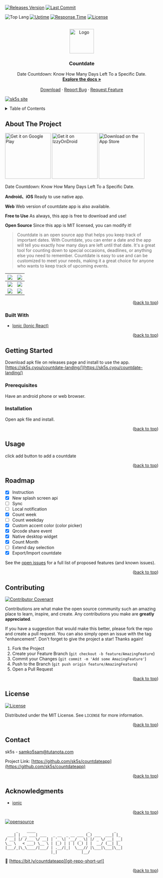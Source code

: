 <!--
*** Thanks for checking out the Best-README-Template. If you have a suggestion
*** that would make this better, please fork the repo and create a pull request
*** or simply open an issue with the tag "enhancement".
*** Don't forget to give the project a star!
*** Thanks again! Now go create something AMAZING! :D
-->

<!-- PROJECT SHIELDS -->
<!--
*** I'm using markdown "reference style" links for readability.
*** Reference links are enclosed in brackets [ ] instead of parentheses ( ).
*** See the bottom of this document for the declaration of the reference variables
*** for contributors-url, forks-url, etc. This is an optional, concise syntax you may use.
*** https://www.markdownguide.org/basic-syntax/#reference-style-links
-->

[![Releases Version][releases-version-shield]][releases-version-url]
[![Last Commit][last-commit-shield]][last-commit-url]

![Top Lang][top-languages-shield]
[![Uptime][uptime-shield]][uptime-url]
[![Response Time][response-time-shield]][response-time-url]
[![License][license-shield]][license-url]

<!-- PROJECT LOGO -->
<br />
<div align="center">
  <a href="https://github.com/sk5s/countdateapp">
    <img src="https://sk5s.cyou/countdate-landing/assets/img/icon-foreground.png" alt="Logo" width="80" height="80">
  </a>

<h3 align="center">Countdate</h3>

  <p align="center">
    Date Countdown: Know How Many Days Left To a Specific Date.
    <br />
    <a href="https://github.com/sk5s/countdateapp#readme"><strong>Explore the docs »</strong></a>
    <br />
    <br />
    <a href="https://sk5s.cyou/countdate-landing/">Download</a>
    ·
    <a href="https://github.com/sk5s/countdateapp/issues">Report Bug</a>
    ·
    <a href="https://github.com/sk5s/countdateapp/issues">Request Feature</a>
  </p>
</div>

<div id="top"></div>

[![sk5s site](https://sk5s.cyou/sk5s/img/sk5s-project-bar.png)](https://sk5s.cyou/)

<!-- TABLE OF CONTENTS -->
<details>
  <summary>Table of Contents</summary>
  <ol>
    <li>
      <a href="#about-the-project">About The Project</a>
      <ul>
        <li><a href="#built-with">Built With</a></li>
      </ul>
    </li>
    <li>
      <a href="#getting-started">Getting Started</a>
      <ul>
        <li><a href="#prerequisites">Prerequisites</a></li>
        <li><a href="#installation">Installation</a></li>
      </ul>
    </li>
    <li><a href="#usage">Usage</a></li>
    <li><a href="#roadmap">Roadmap</a></li>
    <li><a href="#contributing">Contributing</a></li>
    <li><a href="#license">License</a></li>
    <li><a href="#contact">Contact</a></li>
    <li><a href="#acknowledgments">Acknowledgments</a></li>
  </ol>
</details>

<!-- ABOUT THE PROJECT -->

## About The Project

<!--[![Product Name Screen Shot]](https://sk5s.cyou/)-->

<a target="_blank" href='https://play.google.com/store/apps/details?id=cyou.sk5s.app.countdate&pcampaignid=pcampaignidMKT-Other-global-all-co-prtnr-py-PartBadge-Mar2515-1'><img alt='Get it on Google Play' src='https://play.google.com/intl/en_us/badges/static/images/badges/en_badge_web_generic.png' width="150px"/></a>
<a target="_blank" href='https://apt.izzysoft.de/fdroid/index/apk/cyou.sk5s.app.countdate'><img alt='Get it on IzzyOnDroid' src='https://sk5s.cyou/countdate-landing/assets/img/IzzyOnDroid.png' width="150px"/></a>
<a target="_blank" href='https://apps.apple.com/US/app/id6553989325'><img alt='Download on the App Store' src='https://sk5s.cyou/sk5s/img/app_store_badge_en.png' width="150px"/></a>

Date Countdown: Know How Many Days Left To a Specific Date.

**Android、iOS**
Ready to use native app.

**Web**
Web version of countdate app is also available.

**Free to Use**
As always, this app is free to download and use!

**Open Source**
Since this app is MIT licensed, you can modify it!

> Countdate is an open source app that helps you keep track of important dates. With Countdate, you can enter a date and the app will tell you exactly how many days are left until that date. It's a great tool for counting down to special occasions, deadlines, or anything else you need to remember. Countdate is easy to use and can be customized to meet your needs, making it a great choice for anyone who wants to keep track of upcoming events.

|![](https://raw.githubusercontent.com/sk5s/countdateapp/main/fastlane/metadata/android/en-US/images/phoneScreenshots/1.jpg)|![](https://raw.githubusercontent.com/sk5s/countdateapp/main/fastlane/metadata/android/en-US/images/phoneScreenshots/2.jpg)|
| ----------- | ----------- |
|![](https://raw.githubusercontent.com/sk5s/countdateapp/main/fastlane/metadata/android/en-US/images/phoneScreenshots/3.jpg)|![](https://raw.githubusercontent.com/sk5s/countdateapp/main/fastlane/metadata/android/en-US/images/phoneScreenshots/4.jpg)|
|![](https://raw.githubusercontent.com/sk5s/countdateapp/main/fastlane/metadata/android/en-US/images/phoneScreenshots/5.jpg)|![](https://raw.githubusercontent.com/sk5s/countdateapp/main/fastlane/metadata/android/en-US/images/phoneScreenshots/6.jpg)|

<p align="right">(<a href="#top">back to top</a>)</p>

### Built With

- [Ionic (Ionic React)](https://ionicframework.com/)

<p align="right">(<a href="#top">back to top</a>)</p>

<!-- GETTING STARTED -->

## Getting Started

Download apk file on releases page and install to use the app. [https://sk5s.cyou/countdate-landing/](https://sk5s.cyou/countdate-landing/)

### Prerequisites

Have an android phone or web browser.

### Installation

Open apk file and install.

<p align="right">(<a href="#top">back to top</a>)</p>

<!-- USAGE EXAMPLES -->

## Usage

click add button to add a countdate

<p align="right">(<a href="#top">back to top</a>)</p>

<!-- ROADMAP -->

## Roadmap

- [x] Instruction
- [x] New splash screen api
- [ ] Sync
- [ ] Local notification
- [x] Count week
- [ ] Count weekday
- [x] Custom accent color (color picker)
- [x] Qrcode share event
- [x] Native desktop widget
- [x] Count Month
- [ ] Extend day selection
- [x] Export/Import countdate

See the [open issues](https://github.com/sk5s/countdateapp/issues) for a full list of proposed features (and known issues).

<p align="right">(<a href="#top">back to top</a>)</p>

<!-- CONTRIBUTING -->

## Contributing

[![Contributor Covenant](https://img.shields.io/badge/Contributor%20Covenant-2.1-4baaaa.svg?style=for-the-badge)](CODE_OF_CONDUCT.md)

Contributions are what make the open source community such an amazing place to learn, inspire, and create. Any contributions you make are **greatly appreciated**.

If you have a suggestion that would make this better, please fork the repo and create a pull request. You can also simply open an issue with the tag "enhancement".
Don't forget to give the project a star! Thanks again!

1. Fork the Project
2. Create your Feature Branch (`git checkout -b feature/AmazingFeature`)
3. Commit your Changes (`git commit -m 'Add some AmazingFeature'`)
4. Push to the Branch (`git push origin feature/AmazingFeature`)
5. Open a Pull Request

<p align="right">(<a href="#top">back to top</a>)</p>

<!-- LICENSE -->

## License

[![License][license-shield]][license-url]

Distributed under the MIT License. See `LICENSE` for more information.

<p align="right">(<a href="#top">back to top</a>)</p>

<!-- CONTACT -->

## Contact

sk5s - samko5sam@tutanota.com

Project Link: [https://github.com/sk5s/countdateapp](https://github.com/sk5s/countdateapp)

<p align="right">(<a href="#top">back to top</a>)</p>

<!-- ACKNOWLEDGMENTS -->

## Acknowledgments

- [ionic](https://ionicframework.com)

<p align="right">(<a href="#top">back to top</a>)</p>

<!-- MARKDOWN LINKS & IMAGES -->
<!-- https://www.markdownguide.org/basic-syntax/#reference-style-links -->

[![opensource](https://forthebadge.com/images/badges/open-source.svg)](https://sk5s.cyou/)

<!-- <a href="https://www.producthunt.com/posts/countdate?utm_source=badge-featured&utm_medium=badge&utm_souce=badge-countdate" target="_blank"><img src="https://api.producthunt.com/widgets/embed-image/v1/featured.svg?post_id=379865&theme=light" alt="Countdate - Date&#0032;Countdown&#0032;with&#0032;simple&#0032;ui&#0046; | Product Hunt" style="width: 250px; height: 54px;" width="250" height="54" /></a> -->

```
     _    ____                        _           _
 ___| | __ ___| ___   _ __  _ __ ___ (_) ___  ___| |_
/ __| |/ /___ \/ __| | '_ \| '__/ _ \| |/ _ \/ __| __|
\__ \   < ___) \__ \ | |_) | | | (_) | |  __/ (__| |_
|___/_|\_\____/|___/ | .__/|_|  \___// |\___|\___|\__|
                     |_|           |__/
```

🔗 [https://bit.ly/countdateapp][git-repo-short-url]

<p align="right">(<a href="#top">back to top</a>)</p>

[releases-version-shield]: https://img.shields.io/github/v/release/sk5s/countdateapp?style=for-the-badge
[releases-version-url]: https://github.com/sk5s/countdateapp/releases
[last-commit-shield]: https://img.shields.io/github/last-commit/sk5s/countdateapp?style=for-the-badge
[last-commit-url]: https://github.com/sk5s/countdateapp/commits
[top-languages-shield]: https://img.shields.io/github/languages/top/sk5s/countdateapp?style=for-the-badge
[uptime-shield]: https://img.shields.io/endpoint?url=https://raw.githubusercontent.com/sk5s/uptime/master/api/countdate-website/uptime.json&style=for-the-badge
[uptime-url]: https://uptime.sk5s.cyou/history/countdate-website
[response-time-shield]: https://img.shields.io/endpoint?url=https://raw.githubusercontent.com/sk5s/uptime/master/api/countdate-website/response-time.json&style=for-the-badge
[response-time-url]: https://uptime.sk5s.cyou/history/countdate-website
[license-shield]: https://img.shields.io/github/license/sk5s/countdateapp.svg?style=for-the-badge
[license-url]: https://github.com/sk5s/countdateapp/blob/main/LICENSE
[product-screenshot]: fastlane/metadata/android/en-US/images/phoneScreenshots/1.jpg
[git-repo-short-url]: https://bit.ly/countdateapp

<!--
1. My repo: countdateapp
2. Uptime: countdate-website
-->
